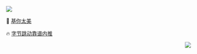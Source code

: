<a href="https://github.com/Blankj">
  <img align="middle" src="https://github-readme-stats.vercel.app/api?username=Blankj&count_private=true&show_icons=true&hide=contribs&include_all_commits=true" />
</a>

<p>
🌱 <a href="https://xiaozhuanlan.com/Blankj">基你太美</a>
</p>

<p>
🔥 <a href="https://blankj.com/2020/05/19/welcome-bytedance">字节跳动靠谱内推</a>
</p>


<p align="right">
  <img src="https://komarev.com/ghpvc/?username=Blankj&color=blue" />
</p>
